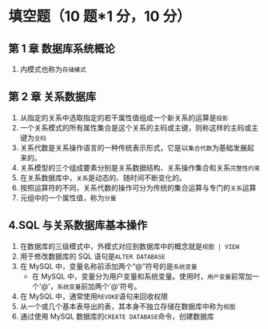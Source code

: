 # 填空题（10 题\*1 分，10 分）

## 第 1 章 数据库系统概论

1. 内模式也称为`存储模式`

## 第 2 章 关系数据库

1. 从指定的关系中选取指定的若干属性值组成一个新关系的运算是`投影`
2. 一个关系模式的所有属性集合是这个关系的主码或主键，则称这样的主码或主键为`全码`
3. 关系代数是关系操作语言的一种传统表示形式，它是以`集合代数`为基础发展起来的。
4. 关系模型的三个组成要素分别是关系数据结构、关系操作集合和关系`完整性约束`
5. 在关系数据库中，`关系`是动态的、随时间不断变化的。
6. 按照运算符的不同，关系代数的操作可分为传统的集合运算与专门的`关系`运算
7. 元组中的一个属性值，称为`分量`

## 4.SQL 与关系数据库基本操作

1. 在数据库的三级模式中，外模式对应到数据库中的概念就是`视图 | VIEW`
2. 用于修改数据库的 SQL 语句是`ALTER DATABASE`
3. 在 MySQL 中，变量名称前添加两个“@”符号的是`系统变量`
   - 在 MySQL 中，变量分为用户变量和系统变量。使用时，`用户变量`前常加一个'@'，`系统变量`前加两个'@'符号。
4. 在 MySQL 中，通常使用`REVOKE`语句来回收权限
5. 从一个或几个基本表导出的表，其本身不独立存储在数据库中称为`视图`
6. 通过使用 MySQL 数据库的`CREATE DATABASE`命令，创建数据库
